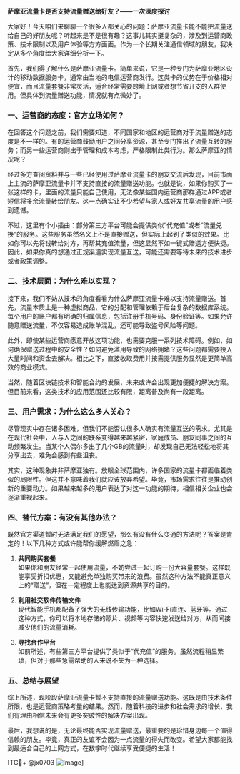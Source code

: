 **萨摩亚流量卡是否支持流量赠送给好友？——一次深度探讨**

大家好！今天咱们来聊聊一个很多人都关心的问题：萨摩亚流量卡能不能把流量送给自己的好朋友呢？听起来是不是很有趣？这事儿其实挺复杂的，涉及到运营商政策、技术限制以及用户体验等方方面面。作为一个长期关注通信领域的朋友，我决定从多个角度给大家详细分析一下。

首先，我们得了解什么是萨摩亚流量卡。简单来说，它是一种专门为萨摩亚地区设计的移动数据服务卡，通常由当地的电信运营商发行。这类卡的优势在于价格相对便宜，而且流量套餐非常灵活，适合经常需要跨境上网或者想节省开支的人群使用。但具体到流量赠送功能，情况就有点微妙了。

### **一、运营商的态度：官方立场如何？**

在回答这个问题之前，我们需要知道，不同国家和地区的运营商对于流量赠送的态度是不一样的。有的运营商鼓励用户之间分享资源，甚至专门推出了流量互转的服务；而另一些运营商则出于管理和成本考虑，严格限制此类行为。那么萨摩亚的情况呢？

经过多方查阅资料并与一些已经使用过萨摩亚流量卡的朋友交流后发现，目前市面上主流的萨摩亚流量卡并不支持直接的流量赠送功能。也就是说，如果你购买了一张这样的卡，里面的流量只能自己使用，无法像某些国内运营商那样通过APP或者短信将多余流量转给朋友。这一点确实让不少希望与家人或好友共享流量的用户感到遗憾。

不过，这里有个小插曲：部分第三方平台可能会提供类似“代充值”或者“流量兑换”的服务。这些服务虽然名义上不是直接赠送，但实际上起到了类似的效果。比如你可以先将钱转给对方，再帮其充值流量，但这显然不如一键式赠送方便快捷。因此，如果你真的想通过正规渠道实现流量互送，可能还需要等待未来的技术进步或者政策调整。

### **二、技术层面：为什么难以实现？**

接下来，我们不妨从技术的角度看看为什么萨摩亚流量卡难以支持流量赠送。首先，流量本质上是一种虚拟商品，它的分配和管理依赖于后台复杂的数据库系统。每个用户的账户都有明确的归属信息，包括注册手机号码、身份验证等。如果允许随意赠送流量，不仅容易造成账单混乱，还可能导致盗号风险等问题。

此外，即使某些运营商愿意开放这项功能，也需要克服一系列技术障碍。例如，如何确保赠送过程中的安全性？如何避免滥用导致的网络拥堵？这些问题都需要投入大量时间和资金去解决。相比之下，直接收取费用并按需提供服务显然是更简单高效的商业模式。

当然，随着区块链技术和智能合约的发展，未来或许会出现更加便捷的解决方案。但目前来看，这类技术的应用范围还比较有限，距离普及尚有一段距离。

### **三、用户需求：为什么这么多人关心？**

尽管现实中存在诸多困难，但我们不能否认很多人确实有流量互送的需求。尤其是在现代社会中，人与人之间的联系变得越来越紧密，家庭成员、朋友同事之间的互动频繁发生。当某个人偶尔多出了几个GB的流量时，却发现自己无法轻松地将其分享出去，难免会感到有些沮丧。

其实，这种现象并非萨摩亚独有。放眼全球范围内，许多国家的流量卡都面临着类似的局限性。但这并不意味着我们就应该放弃希望。毕竟，市场需求往往是推动创新的重要动力。如果越来越多的用户表达了对这一功能的期待，相信相关企业也会逐渐重视起来。

### **四、替代方案：有没有其他办法？**

既然官方渠道暂时无法满足我们的愿望，那么有没有什么变通的方法呢？答案是肯定的！以下几种方式或许能帮你缓解燃眉之急：

1. **共同购买套餐**  
   如果你和朋友经常一起使用流量，不妨尝试一起订购一份大容量套餐。这样既能享受折扣优惠，又能避免单独购买带来的浪费。虽然这种方法不能真正意义上的“赠送”，但在一定程度上也能达到资源共享的目的。

2. **利用社交软件传输文件**  
   现代智能手机都配备了强大的无线传输功能，比如Wi-Fi直连、蓝牙等。通过这种方式，你可以将本地存储的照片、视频等内容快速发送给对方，从而间接减少他们的流量消耗。

3. **寻找合作平台**  
   如前所述，有些第三方平台提供了类似于“代充值”的服务。虽然流程稍显繁琐，但对于那些急需帮助的人来说不失为一种选择。

### **五、总结与展望**

综上所述，现阶段萨摩亚流量卡暂不支持直接的流量赠送功能。这既是由技术条件所限，也是运营商策略考量的结果。然而，随着科技的进步和社会需求的增长，我们有理由相信未来会有更多突破性的解决方案出现。

最后，我想说的是，无论最终能否实现流量赠送，最重要的是珍惜身边每一个值得信赖的朋友。毕竟，真正的友谊不会因为一点流量的得失而改变。希望大家都能找到最适合自己的上网方式，在数字时代继续享受便捷的生活！

[TG💪+ @jx0703 ![Image](https://github.com/user-attachments/assets/dbca1d08-cadb-493c-b0ec-ad6f7a83f270)]